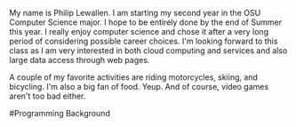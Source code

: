 My name is Philip Lewallen.  I am starting my second year in the OSU Computer Science major.  I hope to be entirely done by the end of Summer this year.  I really enjoy computer science and chose it after a very long period of considering possible career choices.  I'm looking forward to this class as I am very interested in both cloud computing and services and also large data access through web pages.

A couple of my favorite activities are riding motorcycles, skiing, and bicycling.  I'm also a big fan of food.  Yeup.  And of course, video games aren't too bad either.

#Programming Background